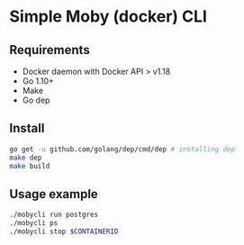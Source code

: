 # Simple Moby (docker) CLI

## Requirements

 - Docker daemon with Docker API > v1.18
 - Go 1.10+
 - Make
 - Go dep

## Install
```bash
go get -u github.com/golang/dep/cmd/dep # installing dep
make dep
make build
```

## Usage example

```sh
./mobycli run postgres
./mobycli ps
./mobycli stop $CONTAINERID

```